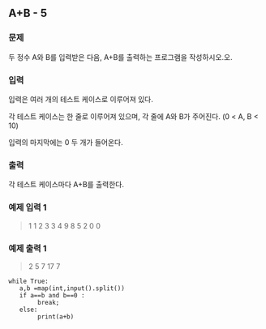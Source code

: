 ## A+B - 5

### 문제
두 정수 A와 B를 입력받은 다음, A+B를 출력하는 프로그램을 작성하시오.오.


### 입력
입력은 여러 개의 테스트 케이스로 이루어져 있다.

각 테스트 케이스는 한 줄로 이루어져 있으며, 각 줄에 A와 B가 주어진다. (0 < A, B < 10)

입력의 마지막에는 0 두 개가 들어온다.
### 출력

각 테스트 케이스마다 A+B를 출력한다.

### 예제 입력 1
>1 1 2 3 3 4 9 8 5 2 0 0



### 예제 출력 1

>2 5 7 17 7




```shell
while True:
   a,b =map(int,input().split())
   if a==b and b==0 :
        break;
   else:
        print(a+b)
```


